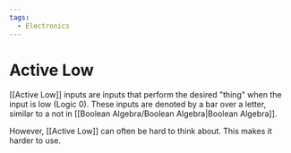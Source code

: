 ```yaml
---
tags:
  - Electronics
---
```

# Active Low
[[Active Low]] inputs are inputs that perform the desired "thing" when the input is low (Logic 0).
These inputs are denoted by a bar over a letter, similar to a not in [[Boolean Algebra/Boolean Algebra|Boolean Algebra]].

However, [[Active Low]] can often be hard to think about. This makes it harder to use.